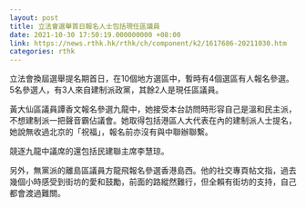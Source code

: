 ```yaml
---
layout: post
title: 立法會選舉首日報名人士包括現任區議員
date: 2021-10-30 17:50:19.000000000 +08:00
link: https://news.rthk.hk/rthk/ch/component/k2/1617686-20211030.htm
categories: rthk
---
```


立法會換屆選舉提名期首日，在10個地方選區中，暫時有4個選區有人報名參選。5名參選人，有3人來自建制派政黨，其餘2人是現任區議員。

黃大仙區議員譚香文報名參選九龍中，她接受本台訪問時形容自己是溫和民主派，不想建制派一把聲音霸佔議會。她取得包括港區人大代表在內的建制派人士提名，她說無收過北京的「祝福」，報名前亦沒有與中聯辦聯繫。

競逐九龍中議席的還包括民建聯主席李慧琼。

另外，無黨派的離島區議員方龍飛報名參選香港島西。他的社交專頁帖文指，過去幾個小時感受到街坊的愛和鼓勵，前面的路縱然難行，但全賴有街坊的支持，自己都會渡過難關。

